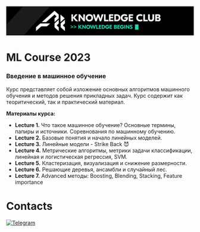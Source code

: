 <p align="center">
    <br>
    <a href="https://misisailab.github.io/">
    <img src="42ed4938-4938-47bd-a93a-455504befbd6.jpeg" width="700"/>
    </a>
    <br>
<p>

<h1>ML Course 2023</h1>
<h3>Введение в машинное обучение</h3>
Курс представляет собой изложение основных алгоритмов машинного обучения и методов решения прикладных задач. Курс содержит как теоритический, так и практический материал.


<b>Материалы курса:</b>
<ul>
    <li><b>Lecture 1.</b> Что такое машинное обучение? Основные термины, папиры и источники. Соревнования по машинному обучению. <br></li>
    <li><b>Lecture 2.</b> Базовые понятия и начало линейных моделей. <br></li>
    <li><b>Lecture 3.</b> Линейные модели - Strike Back 😈 <br></li>
    <li><b>Lecture 4.</b> Метрические алгоритмы, метрики задачи классификации, линейная и логистическая регрессия, SVM. <br></li>
    <li><b>Lecture 5.</b> Кластеризация, визуализация и снижение размерности. <br></li>
    <li><b>Lecture 6.</b> Решающие деревья, ансамбли и случайный лес. <br></li>
    <li><b>Lecture 7.</b> Advanced методы: Boosting, Blending, Stacking, Feature importance <br></li>
</ul>

<p></p>

<h1>Contacts</h1>

<a href="https://t.me/+JuVvTYm2i9pjYjg6">![Telegram](https://img.shields.io/badge/Telegram-2CA5E0?style=for-the-badge&logo=telegram&logoColor=white)</a>
